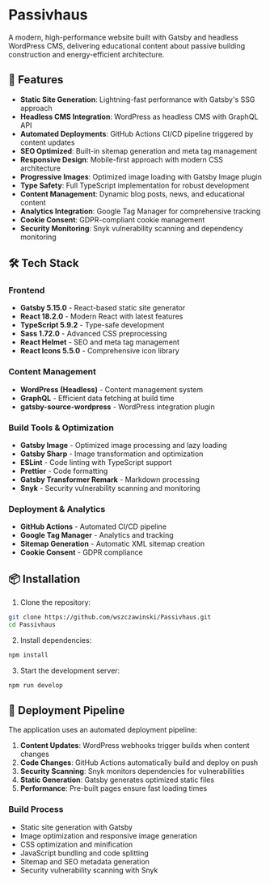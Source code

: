 # Passivhaus

A modern, high-performance website built with Gatsby and headless WordPress CMS, delivering educational content about passive building construction and energy-efficient architecture.

## 🚀 Features

- **Static Site Generation**: Lightning-fast performance with Gatsby's SSG approach
- **Headless CMS Integration**: WordPress as headless CMS with GraphQL API
- **Automated Deployments**: GitHub Actions CI/CD pipeline triggered by content updates
- **SEO Optimized**: Built-in sitemap generation and meta tag management
- **Responsive Design**: Mobile-first approach with modern CSS architecture
- **Progressive Images**: Optimized image loading with Gatsby Image plugin
- **Type Safety**: Full TypeScript implementation for robust development
- **Content Management**: Dynamic blog posts, news, and educational content
- **Analytics Integration**: Google Tag Manager for comprehensive tracking
- **Cookie Consent**: GDPR-compliant cookie management
- **Security Monitoring**: Snyk vulnerability scanning and dependency monitoring

## 🛠️ Tech Stack

### Frontend

- **Gatsby 5.15.0** - React-based static site generator
- **React 18.2.0** - Modern React with latest features
- **TypeScript 5.9.2** - Type-safe development
- **Sass 1.72.0** - Advanced CSS preprocessing
- **React Helmet** - SEO and meta tag management
- **React Icons 5.5.0** - Comprehensive icon library

### Content Management

- **WordPress (Headless)** - Content management system
- **GraphQL** - Efficient data fetching at build time
- **gatsby-source-wordpress** - WordPress integration plugin

### Build Tools & Optimization

- **Gatsby Image** - Optimized image processing and lazy loading
- **Gatsby Sharp** - Image transformation and optimization
- **ESLint** - Code linting with TypeScript support
- **Prettier** - Code formatting
- **Gatsby Transformer Remark** - Markdown processing
- **Snyk** - Security vulnerability scanning and monitoring

### Deployment & Analytics

- **GitHub Actions** - Automated CI/CD pipeline
- **Google Tag Manager** - Analytics and tracking
- **Sitemap Generation** - Automatic XML sitemap creation
- **Cookie Consent** - GDPR compliance

## 📦 Installation

1. Clone the repository:

```bash
git clone https://github.com/wszczawinski/Passivhaus.git
cd Passivhaus
```

2. Install dependencies:

```bash
npm install
```

3. Start the development server:

```bash
npm run develop
```

## 🚀 Deployment Pipeline

The application uses an automated deployment pipeline:

1. **Content Updates**: WordPress webhooks trigger builds when content changes
2. **Code Changes**: GitHub Actions automatically build and deploy on push
3. **Security Scanning**: Snyk monitors dependencies for vulnerabilities
4. **Static Generation**: Gatsby generates optimized static files
5. **Performance**: Pre-built pages ensure fast loading times

### Build Process

- Static site generation with Gatsby
- Image optimization and responsive image generation
- CSS optimization and minification
- JavaScript bundling and code splitting
- Sitemap and SEO metadata generation
- Security vulnerability scanning with Snyk
